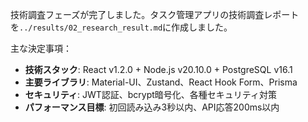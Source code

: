 技術調査フェーズが完了しました。タスク管理アプリの技術調査レポートを`../results/02_research_result.md`に作成しました。

主な決定事項：
- **技術スタック**: React v1.2.0 + Node.js v20.10.0 + PostgreSQL v16.1
- **主要ライブラリ**: Material-UI、Zustand、React Hook Form、Prisma
- **セキュリティ**: JWT認証、bcrypt暗号化、各種セキュリティ対策
- **パフォーマンス目標**: 初回読み込み3秒以内、API応答200ms以内
